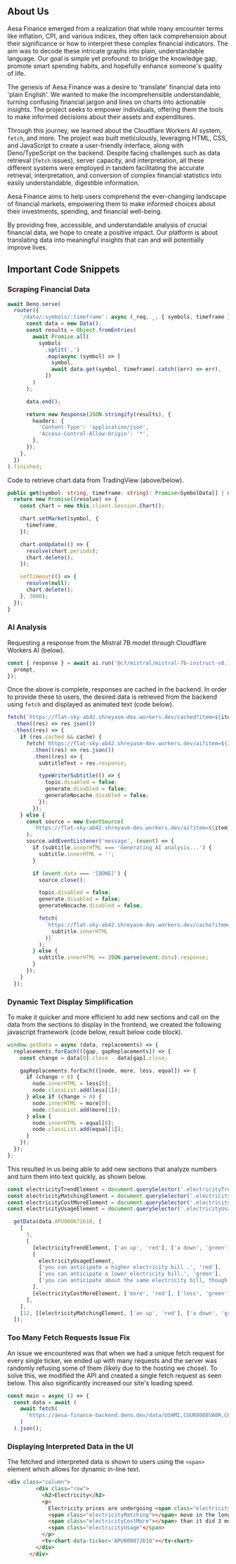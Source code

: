## About Us

Aesa Finance emerged from a realization that while many encounter terms like inflation, CPI, and various indices, they often lack comprehension about their significance or how to interpret these complex financial indicators. The aim was to decode these intricate graphs into plain, understandable language. Our goal is simple yet profound: to bridge the knowledge gap, promote smart spending habits, and hopefully enhance someone's quality of life.

The genesis of Aesa Finance was a desire to 'translate' financial data into 'plain English'. We wanted to make the incomprehensible understandable, turning confusing financial jargon and lines on charts into actionable insights. The project seeks to empower individuals, offering them the tools to make informed decisions about their assets and expenditures.

Through this journey, we learned about the Cloudflare Workers AI system, `fetch`, and more. The project was built meticulously, leveraging HTML, CSS, and JavaScript to create a user-friendly interface, along with Deno/TypeScript on the backend. Despite facing challenges such as data retrieval (`fetch` issues), server capacity, and interpretation, all these different systems were employed in tandem facilitating the accurate retrieval, interpretation, and conversion of complex financial statistics into easily understandable, digestible information.

Aesa Finance aims to help users comprehend the ever-changing landscape of financial markets, empowering them to make informed choices about their investments, spending, and financial well-being.

By providing free, accessible, and understandable analysis of crucial financial data, we hope to create a positive impact. Our platform is about translating data into meaningful insights that can and will potentially improve lives.

## Important Code Snippets

### Scraping Financial Data

```typescript
await Deno.serve(
  router({
    '/data/:symbols/:timeframe': async (_req, _, { symbols, timeframe }) => {
      const data = new Data();
      const results = Object.fromEntries(
        await Promise.all(
          symbols
            .split(',')
            .map(async (symbol) => [
              symbol,
              await data.get(symbol, timeframe).catch((err) => err),
            ])
        )
      );

      data.end();

      return new Response(JSON.stringify(results), {
        headers: {
          'Content-Type': 'application/json',
          'Access-Control-Allow-Origin': '*',
        },
      });
    },
  })
).finished;
```

Code to retrieve chart data from TradingView (above/below).

```typescript
public get(symbol: string, timeframe: string): Promise<SymbolData[] | null> {
  return new Promise((resolve) => {
    const chart = new this.client.Session.Chart();

    chart.setMarket(symbol, {
      timeframe,
    });

    chart.onUpdate(() => {
      resolve(chart.periods);
      chart.delete();
    });

    setTimeout(() => {
      resolve(null);
      chart.delete();
    }, 3000);
  });
}
```

### AI Analysis

Requesting a response from the Mistral 7B model through Cloudflare Workers
AI (below).

```typescript
const { response } = await ai.run('@cf/mistral/mistral-7b-instruct-v0.1', {
  prompt,
});
```

Once the above is complete, responses are cached in the backend. In order to provide these to users, the desired data is retrieved from the backend using `fetch` and displayed as animated text (code below).

```javascript
fetch(`https://flat-sky-ab42.shreyasm-dev.workers.dev/cached?item=${item}`)
  .then((res) => res.json())
  .then((res) => {
    if (res.cached && cache) {
      fetch(`https://flat-sky-ab42.shreyasm-dev.workers.dev/ai?item=${item}`)
        .then((res) => res.json())
        .then((res) => {
          subtitleText = res.response;

          typeWriterSubtitle(() => {
            topic.disabled = false;
            generate.disabled = false;
            generateNocache.disabled = false;
          });
        });
    } else {
      const source = new EventSource(
        `https://flat-sky-ab42.shreyasm-dev.workers.dev/ai?item=${item}&streamed`
      );
      source.addEventListener('message', (event) => {
        if (subtitle.innerHTML === 'Generating AI analysis...') {
          subtitle.innerHTML = '';
        }

        if (event.data === '[DONE]') {
          source.close();

          topic.disabled = false;
          generate.disabled = false;
          generateNocache.disabled = false;

          fetch(
            `https://flat-sky-ab42.shreyasm-dev.workers.dev/cache?item=${item}&value=${encodeURIComponent(
              subtitle.innerHTML
            )}`
          );
        } else {
          subtitle.innerHTML += JSON.parse(event.data).response;
        }
      });
    }
  });
```

### Dynamic Text Display Simplification

To make it quicker and more efficient to add new sections and call on the data from the sections to display in the frontend, we created the following javascript framework (code below, result below code block).

```javascript
window.getData = async (data, replacements) => {
  replacements.forEach(([gap, gapReplacements]) => {
    const change = data[0].close - data[gap].close;

    gapReplacements.forEach(([node, more, less, equal]) => {
      if (change < 0) {
        node.innerHTML = less[0];
        node.classList.add(less[1]);
      } else if (change > 0) {
        node.innerHTML = more[0];
        node.classList.add(more[1]);
      } else {
        node.innerHTML = equal[0];
        node.classList.add(equal[1]);
      }
    });
  });
};
```

This resulted in us being able to add new sections that analyze numbers and turn them into text quickly, as shown below.

```javascript
const electricityTrendElement = document.querySelector('.electricityTrend');
const electricityMatchingElement = document.querySelector('.electricityMatching');
const electricityCostMoreElement = document.querySelector('.electricityCostMore');
const electricityUsageElement = document.querySelector('.electricityUsage');

  getData(data.APU000072610, [
    [
      3,
      [
        [electricityTrendElement, ['an up', 'red'], ['a down', 'green'], ['the same', 'blue']],
        [
          electricityUsageElement,
          ['you can anticipate a higher electricity bill .', 'red'],
          ['you can anticipate a lower electricity bill.', 'green'],
          ['you can anticipate about the same electricity bill, though fluctuations do occur.', 'blue'],
        ],
        [electricityCostMoreElement, ['more', 'red'], ['less', 'green'], ['the same', 'blue']],
      ],
    ],
    [12, [[electricityMatchingElement, ['an up', 'red'], ['a down', 'green'], ['a neutral move', 'blue']]]],
  ]);
```

### Too Many Fetch Requests Issue Fix

An issue we encountered was that when we had a unique fetch request for every single ticker, we ended up with many requests and the server was randomly refusing some of them (likely due to the hosting we chose). To solve this, we modified the API and created a single fetch request as seen below. This also significantly increased our site's loading speed.

```javascript
const main = async () => {
  const data = await (
    await fetch(
      'https://aesa-finance-backend.deno.dev/data/USHMI,CUUR0000SA0R,CPIAUCSL,CPIUFDNS,CPIENGSL,APU000072610,GASOLINE,CPIAPPSL,CUSR0000SETG01,CUUR0000SETA01,GOLD/M'
    )
  ).json();
```

### Displaying Interpreted Data in the UI

The fetched and interpreted data is shown to users using the `<span>` element which allows for dynamic in-line text.

```html
<div class="column">
         <div class="row">
           <h2>Electricity</h2>
           <p>
             Electricity prices are undergoing <span class="electricityTrend"></span> move in the short term (3M), and
             <span class="electricityMatching"></span> move in the long-term (1Y). This means that electricity now costs
             <span class="electricityCostMore"></span> than it did 3 months ago, so
             <span class="electricityUsage"</span>
           </p>
           <tv-chart data-ticker='APU000072610'></tv-chart>
         </div>
       </div>
```
